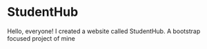 # StudentHub
Hello, everyone! I created a website called StudentHub. A bootstrap focused project of mine
